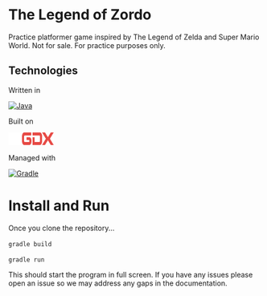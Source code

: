 # The Legend of Zordo

Practice platformer game inspired by The Legend of Zelda and Super Mario World. Not for sale. For practice purposes only.

## Technologies

Written in 

[![Java](https://img.shields.io/badge/java-%23ED8B00.svg?style=for-the-badge&logo=openjdk&logoColor=white)](https://www.java.com/en/)

Built on

[<img src="https://raw.githubusercontent.com/libgdx/libgdx/refs/heads/master/libgdx_logo_dark.svg" alt="Sample Image" width="90" height="25">](https://github.com/libgdx/libgdx/blob/master/README.md)

Managed with

[![Gradle](https://img.shields.io/badge/Gradle-02303A.svg?style=for-the-badge&logo=Gradle&logoColor=white)](https://gradle.org/)


# Install and Run

Once you clone the repository...

`gradle build`

`gradle run`

This should start the program in full screen. If you have any issues please open an issue so we may address any gaps in the documentation.

